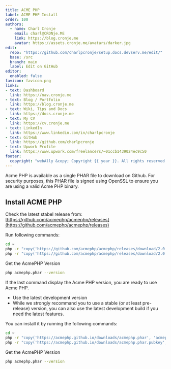 ```yaml
---
title: ACME PHP
label: ACME PHP Install
order: 100
authors:
  - name: Charl Cronje
    email: charl@CRONje.ME
    link: https://blog.cronje.me
    avatar: https://assets.cronje.me/avatars/darker.jpg
edit:
  repo: "https://github.com/charlpcronje/setup.docs.devserv.me/edit/"
  base: /src
  branch: main
  label: Edit on GitHub
editor:
  enabled: false
favicon: favicon.png
links:
- text: Dashboard
  link: https://nav.cronje.me
- text: Blog / Portfolio
  link: https://blog.cronje.me
- text: Wiki, Tips and Docs 
  link: https://docs.cronje.me
- text: My CV
  link: https://cv.cronje.me
- text: LinkedIn
  link: https://www.linkedin.com/in/charlpcronje
- text: GitHub
  link: https://github.com/charlpcronje
- text: Upwork Profile
  link: https://www.upwork.com/freelancers/~01ccb1439024ec9c50
footer:
  copyright: "webAlly &copy; Copyright {{ year }}. All rights reserved."
---
```

<script type="text/javascript">(function(w,s){var e=document.createElement("script");e.type="text/javascript";e.async=true;e.src="https://cdn.pagesense.io/js/webally/f2527eebee974243853bcd47b32631f4.js";var x=document.getElementsByTagName("script")[0];x.parentNode.insertBefore(e,x);})(window,"script");</script>


Acme PHP is available as a single PHAR file to download on Github. For security purposes, this PHAR file is signed using OpenSSL to ensure you are using a valid Acme PHP binary.

## Install ACME PHP

Check the latest stabel release from: [https://github.com/acmephp/acmephp/releases](https://github.com/acmephp/acmephp/releases)

Run following commands:

```sh
cd ~
php -r "copy('https://github.com/acmephp/acmephp/releases/download/2.0.0/acmephp.phar', 'acmephp.phar');"
php -r "copy('https://github.com/acmephp/acmephp/releases/download/2.0.0/acmephp.phar.pubkey', 'acmephp.phar.pubkey');"
```

Get the AcmePHP Version

```sh
php acmephp.phar --version
```

If the last command display the Acme PHP version, you are ready to use Acme PHP.

- Use the latest development version
- While we strongly recommand you to use a stable (or at least pre-release) version, you can also use the latest development build if you need the latest features.

You can install it by running the following commands:

```sh
cd ~
php -r "copy('https://acmephp.github.io/downloads/acmephp.phar', 'acmephp.phar');"
php -r "copy('https://acmephp.github.io/downloads/acmephp.phar.pubkey', 'acmephp.phar.pubkey');"
```

Get the AcmePHP Version

```sh
php acmephp.phar --version
```
